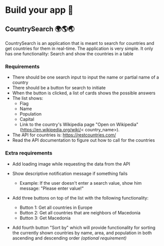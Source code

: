 # Build your app 🥽

## CountrySearch 🌍🌎🌏

CountrySearch is an application that is meant to search for countries and get countries for them in real-time. The
application is very simple. It only has one functionality: Search and show the countries in a table

### Requirements

* There should be one search input to input the name or partial name of a country
* There should be a button for search to initiate
* When the button is clicked, a list of cards shows the possible answers
* The list shows:
    * Flag
    * Name
    * Population
    * Capital
    * Link to the country's Wikipedia page "Open on Wikipedia" (https://en.wikipedia.org/wiki/<
      country_name>).
* The API for countries is: https://restcountries.com/
* Read the API documentation to figure out how to call for the countries

### Extra requirements

* Add loading image while requesting the data from the API

* Show descriptive notification message if something fails 
   
   * Example: If the user doesn't enter a search value, show him message: "Please enter value!"

* Add three buttons on top of the list with the following functionality:
  * Button 1: Get all countries in Europe
  * Button 2: Get all countries that are neighbors of Macedonia
  * Button 3: Get Macedonia

* Add fourth button "Sort by" which will provide functionality for sorting the currently shown countries by name, area, and population in both ascending and descending order <i>(optional requirement)</i>
